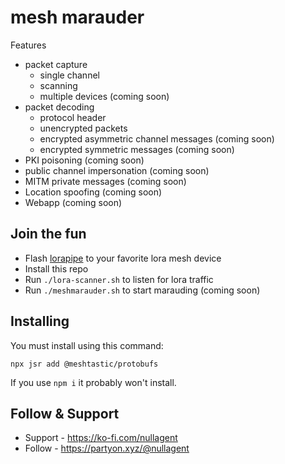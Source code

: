 # mesh marauder

Features

 - packet capture
   * single channel
   * scanning
   * multiple devices (coming soon)
 - packet decoding
   * protocol header
   * unencrypted packets
   * encrypted asymmetric channel messages (coming soon)
   * encrypted symmetric messages (coming soon)
 - PKI poisoning (coming soon)
 - public channel impersonation (coming soon)
 - MITM private messages (coming soon)
 - Location spoofing (coming soon)
 - Webapp (coming soon)

## Join the fun

 * Flash [lorapipe](https://git.devhack.net/djt/lorapipe) to your favorite lora mesh device
 * Install this repo
 * Run `./lora-scanner.sh` to listen for lora traffic
 * Run `./meshmarauder.sh` to start marauding (coming soon)

## Installing

You must install using this command:

`npx jsr add @meshtastic/protobufs`

If you use `npm i` it probably won't install.


## Follow & Support

 * Support - https://ko-fi.com/nullagent
 * Follow - https://partyon.xyz/@nullagent
